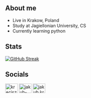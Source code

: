 ## About me
- Live in Krakow, Poland
- Study at Jagiellonian University, CS
- Currently learning python



## Stats
[![GitHub Streak](https://github-readme-streak-stats.herokuapp.com?user=JKrecisz&hide_border=true&date_format=M%20j%5B%2C%20Y%5D&background=DD272700&currStreakNum=A8A8A8&sideNums=FF912C&currStreakLabel=FF912C&sideLabels=939393&dates=8B8B8B)](https://git.io/streak-stats)

## Socials
<a href="https://fb.com/krecisz.jakub" target="blank"><img align="center" src="https://raw.githubusercontent.com/rahuldkjain/github-profile-readme-generator/master/src/images/icons/Social/facebook.svg" alt="krecisz.jakub" height="30" width="40" /></a>
<a href="https://linkedin.com/in/jakub-kręcisz-35ab24225" target="blank"><img align="center" src="https://raw.githubusercontent.com/rahuldkjain/github-profile-readme-generator/master/src/images/icons/Social/linked-in-alt.svg" alt="jakub-kręcisz-35ab24225" height="30" width="40" /></a>
<a href="https://instagram.com/jakub.krecisz" target="blank"><img align="center" src="https://raw.githubusercontent.com/rahuldkjain/github-profile-readme-generator/master/src/images/icons/Social/instagram.svg" alt="jakub.krecisz" height="30" width="40" /></a>
